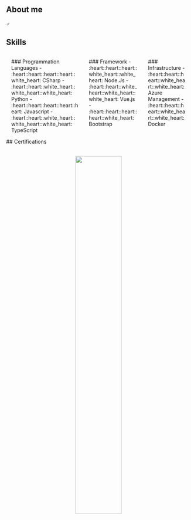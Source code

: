 ## About me
:male_sign:
<br/>

## Skills
<div class="container-fluid" style="display:flex;">
<div class="column" style="flex:33,33%; margin:1em;">
### Programmation Languages
- :heart::heart::heart::heart::white_heart: CSharp    
- :heart::heart::white_heart::white_heart::white_heart: Python    
- :heart::heart::heart::heart::heart:   Javascript    
- :heart::heart::white_heart::white_heart::white_heart: TypeScript    
</div>
<div class="column" style="flex:33,33%; margin:1em;">
### Framework
- :heart::heart::heart::white_heart::white_heart:   Node.Js
- :heart::heart::white_heart::white_heart::white_heart:   Vue.js
- :heart::heart::heart::heart::white_heart: Bootstrap
</div>
<div class="column" style="flex:33,33%; margin:1em;">
### Infrastructure
- :heart::heart::heart::white_heart::white_heart:   Azure Management  
- :heart::heart::heart::white_heart::white_heart:   Docker    
</div>
</div>
## Certifications

<br/>
<br/>
<!-- The stat card below is made with https://github.com/anuraghazra/github-readme-stats -->
<p align=center><img align=centre width=50% src="https://github-readme-stats.vercel.app/api?username=kabale&count_private=true&show_icons=true&theme=nord" /></p>
<br>
<br>
